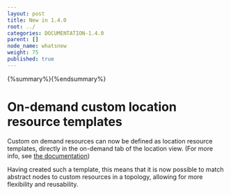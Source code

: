```yaml
---
layout: post
title: New in 1.4.0
root: ../
categories: DOCUMENTATION-1.4.0
parent: []
node_name: whatsnew
weight: 75
published: true
---
```


{%summary%}{%endsummary%}

# On-demand custom location resource templates

Custom on demand resources can now be defined as location resource templates, directly in the on-demand tab of the location view. (For more info, see [the documentation](#/documentation/1.4.0/user_guide/orchestrator_location_management.html))

Having created such a template, this means that it is now possible to match abstract nodes to custom resources in a topology, allowing for more flexibility and reusability.
